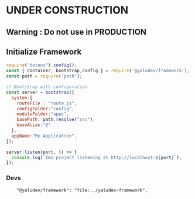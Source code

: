 # UNDER CONSTRUCTION

## Warning : Do not use in PRODUCTION


## Initialize Framework

```js 
require("dotenv").config();
const { container, bootstrap,config } = require('@yaludev/framework');
const path = require('path');

// Bootstrap with configuration
const server = bootstrap({
  system:{
    routeFile : "route.js",
    configFolder:"config",
    moduleFolder:"apps",
    basePath: path.resolve("src"),
    baseAlias:"@"
  },
  appName:"My Application",
});

server.listen(port, () => {
  console.log(`Imo project listening at http://localhost:${port}`);
});

```

### Devs

```
    "@yaludev/framework": "file:../yaludev-framework",
```